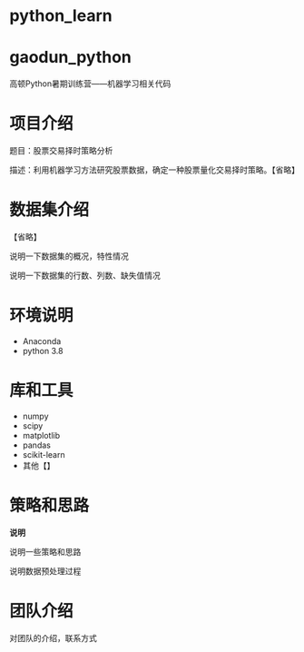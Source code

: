 # python_learn
# gaodun_python
高顿Python暑期训练营——机器学习相关代码


项目介绍
=========

题目：股票交易择时策略分析

描述：利用机器学习方法研究股票数据，确定一种股票量化交易择时策略。【省略】


数据集介绍
=======

【省略】

说明一下数据集的概况，特性情况

说明一下数据集的行数、列数、缺失值情况



环境说明
=======

- Anaconda
- python 3.8


库和工具
=======

- numpy
- scipy
- matplotlib
- pandas
- scikit-learn
- 其他【】


策略和思路
=======

**说明**

说明一些策略和思路

说明数据预处理过程


团队介绍
=======

对团队的介绍，联系方式 
